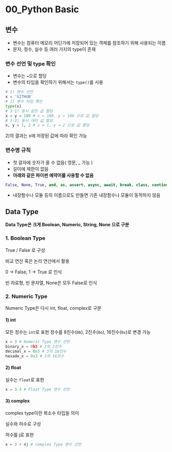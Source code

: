 # 00_Python Basic

## 변수
- 변수는 컴퓨터 메모리 어딘가에 저장되어 있는 객체를 참조하기 위해 사용되는 이름
- 문자, 정수, 실수 등 여러 가지의 type이 존재

### 변수 선언 및 type 확인
- 변수는 `=`으로 할당
- 변수의 타입을 확인하기 위해서는 `type()`를 사용

```python
# 1) 변수 선언
x = 'GITHUB'
# 2) 변수 타입 확인
type(x)
# 3-1) 동시 같은 값 할당
x = y = 100 # x = 100, y = 100 으로 값 할당
# 3-2) 동시 여러 값 할당
x, y = 1, 2 # x = 1, y = 2 으로 값 할당
 ```

2)의 결과는 x에 저장된 값에 따라 확인 가능

### 변수명 규칙
- 첫 글자에 숫자가 올 수 없음( 영문, _ 가능 )
- 길이에 제한이 없음
- **아래와 같은 파이썬 예약어를 사용할 수 없음**
```python
False, None, True, and, as, assert, async, await, break, class, continue, def, del, elif, else, except, finally, for, from, global, if, import, in, is, lambda, nonlocal, not, or, pass, raise, return, try, while, with, yield
```
- 내장함수나 모듈 등의 이름으로도 만들면 기존 내장함수나 모듈이 동작하지 않음


## Data Type

 **Data Type은 크게 Boolean, Numeric, String, None 으로 구분**

### 1. Boolean Type
True / False 로 구성

비교 연산 혹은 논리 연산에서 활용

0 -> False, 1 -> True 로 인식

빈 자료형, 빈 문자열, None은 모두 False로 인식

### 2. Numeric Type
Numeric Type은 다시 int, float, complex로 구분

#### 1) int
모든 정수는 `int`로 표현
정수를 8진수(`0b`), 2진수(`0o`), 16진수(`0x`)로 변경 가능
```python
x = 3 # Numeric Type 변수 선언
binary_x = 0b3 # 3의 2진수
decimal_x = 0o3 # 3의 10진수
hexade_x = 0x3 # 3의 16진수
```

#### 2) float
실수는 `float`로 표현
```python
x = 3.4 # Float Type 변수 선언
```

#### 3) complex
complex type이란 복소수 타입을 의미

실수와 허수로 구성

허수를 j로 표현

```python
x = 3 + 4j # complex Type 변수 선언 
```